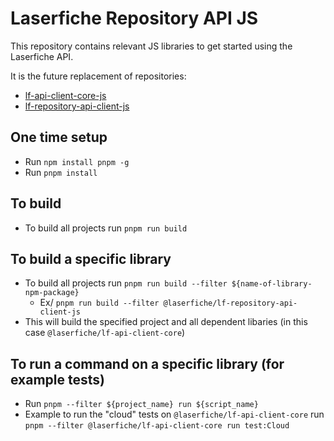 # Laserfiche Repository API JS

This repository contains relevant JS libraries to get started using the Laserfiche API.

It is the future replacement of repositories:

- [lf-api-client-core-js](https://github.com/Laserfiche/lf-api-client-core-js)
- [lf-repository-api-client-js](https://github.com/Laserfiche/lf-repository-api-client-js)

## One time setup

- Run `npm install pnpm -g`
- Run `pnpm install`

## To build

- To build all projects run `pnpm run build`

## To build a specific library

- To build all projects run `pnpm run build --filter ${name-of-library-npm-package}`
  - Ex/ `pnpm run build --filter @laserfiche/lf-repository-api-client-js`
- This will build the specified project and all dependent libaries (in this case `@laserfiche/lf-api-client-core`)

## To run a command on a specific library (for example tests)

- Run `pnpm --filter ${project_name} run ${script_name}`
- Example to run the "cloud" tests on `@laserfiche/lf-api-client-core` run `pnpm --filter @laserfiche/lf-api-client-core run test:Cloud`
